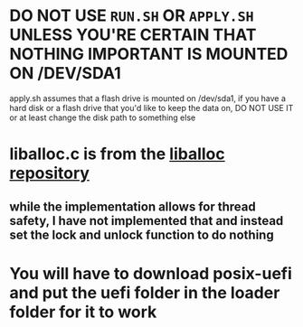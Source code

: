 # DO NOT USE `RUN.SH` OR `APPLY.SH` UNLESS YOU'RE CERTAIN THAT NOTHING IMPORTANT IS MOUNTED ON /DEV/SDA1
apply.sh assumes that a flash drive is mounted on /dev/sda1, if you have a hard disk or a flash drive that you'd like to keep the data on, DO NOT USE IT or at least change the disk path to something else

# liballoc.c is from the [liballoc repository](https://github.com/blanham/liballoc/tree/master)
## while the implementation allows for thread safety, I have not implemented that and instead set the lock and unlock function to do nothing

# You will have to download posix-uefi and put the uefi folder in the loader folder for it to work

